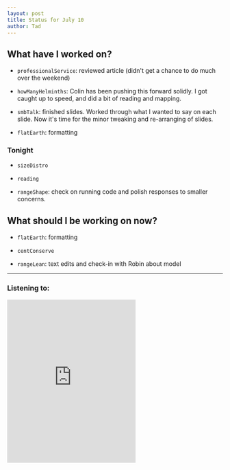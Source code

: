```yaml
---
layout: post 
title: Status for July 10 
author: Tad
---
```

 
## What have I worked on?
 
* `professionalService`: reviewed article (didn't get a chance to do much over the weekend)

* `howManyHelminths`: Colin has been pushing this forward solidly. I got caught up to speed, and did a bit of reading and mapping.

* `smbTalk`: finished slides. Worked through what I wanted to say on each slide. Now it's time for the minor tweaking and re-arranging of slides. 

* `flatEarth`: formatting 






### Tonight

* `sizeDistro` 

* `reading`

* `rangeShape`: check on running code and polish responses to smaller concerns. 




  
## What should I be working on now? 

* `flatEarth`: formatting

* `centConserve`

* `rangeLean`: text edits and check-in with Robin about model

 
 
 


--- 
 
### Listening to: 

<iframe src='https://embed.spotify.com/?uri=spotify%3Atrack%3A4ARUe13SJ4Ca1OpIjqtjVO' width='300' height='380' frameborder='0' allowtransparency='true'></iframe> 

<i class='fa fa-code' style='color:pink'></i> 
